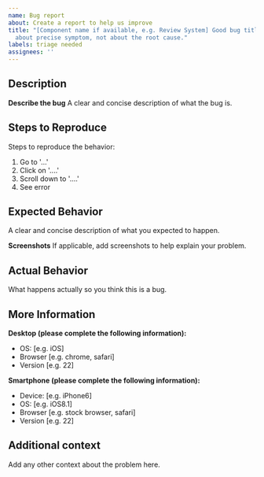 ```yaml
---
name: Bug report
about: Create a report to help us improve
title: "[Component name if available, e.g. Review System] Good bug title tells us
  about precise symptom, not about the root cause."
labels: triage needed
assignees: ''
---
```


## Description
**Describe the bug**
A clear and concise description of what the bug is.

## Steps to Reproduce
Steps to reproduce the behavior:
1. Go to '...'
2. Click on '....'
3. Scroll down to '....'
4. See error

## Expected Behavior
A clear and concise description of what you expected to happen.

**Screenshots**
If applicable, add screenshots to help explain your problem.

## Actual Behavior
What happens actually so you think this is a bug.

## More Information
**Desktop (please complete the following information):**
 - OS: [e.g. iOS]
 - Browser [e.g. chrome, safari]
 - Version [e.g. 22]

**Smartphone (please complete the following information):**
 - Device: [e.g. iPhone6]
 - OS: [e.g. iOS8.1]
 - Browser [e.g. stock browser, safari]
 - Version [e.g. 22]

## Additional context
Add any other context about the problem here.
